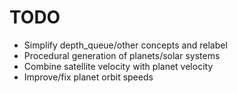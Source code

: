 # TODO

- Simplify depth_queue/other concepts and relabel
- Procedural generation of planets/solar systems
- Combine satellite velocity with planet velocity
- Improve/fix planet orbit speeds
